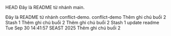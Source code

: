 HEAD
Đây là README từ nhánh main.

Đây là README từ nhánh conflict-demo.
conflict-demo
Thêm ghi chú buổi 2
Stash 1
Thêm ghi chú buổi 2
Thêm ghi chú buổi 2
Stash 1
update readme Tue Sep 30 14:41:57 SEAST 2025
Thêm ghi chú buổi 2
